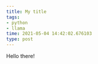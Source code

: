 ```yaml
---
title: My title
tags:
- python
- llama
time: 2021-05-04 14:42:02.676103
type: post
---
```


Hello there!